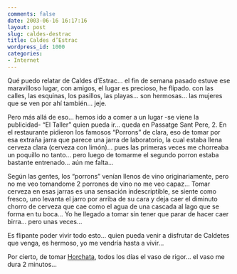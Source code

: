 ```yaml
---
comments: false
date: 2003-06-16 16:17:16
layout: post
slug: caldes-destrac
title: Caldes d’Estrac
wordpress_id: 1000
categories:
- Internet
---
```


Qué puedo relatar de Caldes d’Estrac… el fin de semana pasado estuve ese maravilloso lugar, con amigos, el lugar es precioso, he flipado. con las calles, las esquinas, los pasillos, las playas… son hermosas… las mujeres que se ven por ahí también… jeje.





Pero más allá de eso… hemos ido a comer a un lugar -se viene la publicidad- “El Taller” quien pueda ir… queda en Passatge Sant Pere, 2. En el restaurante pidieron los famosos “Porrons” de clara, eso de tomar por esa extraña jarra que parece una jarra de laboratorio, la cual estaba llena cerveza clara (cerveza con limón)… pues las primeras veces me chorreaba un poquillo no tanto… pero luego de tomarme el segundo porron estaba bastante entrenado… aún me falta…





Según las gentes, los “porrons” venían llenos de vino originariamente, pero no me veo tomandome 2 porrones de vino no me veo capaz… Tomar cerveza en esas jarras es una sensación indescriptible, se siente como fresco, uno levanta el jarro por arriba de su cara y deja caer el diminuto chorro de cerveza que cae como el agua de una cascada al lago que se forma en tu boca… Yo he llegado a tomar sin tener que parar de hacer caer birra… pero unas veces…





Es flipante poder vivir todo esto… quien pueda venir a disfrutar de Caldetes que venga, es hermoso, yo me vendría hasta a vivir…





Por cierto, de tomar [Horchata](http://www.minid.net/archives/ya_he_probado_la_horchata.php), todos los días el vaso de rigor… el vaso me dura 2 minutos…




 
